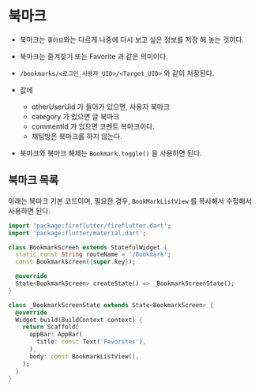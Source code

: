 # 북마크

- 북마크는 `좋아요`와는 다르게 나중에 다시 보고 싶은 정보를 저장 해 놓는 것이다.
- 북마크는 즐겨찾기 또는 Favorite 과 같은 의미이다.
- `/bookmarks/<로그인_사용자_UID>/<Target_UID>` 와 같이 저장된다.
- 값에
    - otherUserUid 가 들어가 있으면, 사용자 북마크
    - category 가 있으면 글 북마크
    - commentId 가 있으면 코멘트 복마크이다.
    - 채팅방은 북마크를 하지 않는다.

- 북마크와 북마크 해제는 `Bookmark.toggle()` 을 사용하면 된다.

## 북마크 목록

아래는 북마크 기본 코드이며, 필요한 경우, `BookMarkListView` 를 복사해서 수정해서 사용하면 된다.

```dart
import 'package:fireflutter/fireflutter.dart';
import 'package:flutter/material.dart';

class BookmarkScreen extends StatefulWidget {
  static const String routeName = '/Bookmark';
  const BookmarkScreen({super.key});

  @override
  State<BookmarkScreen> createState() => _BookmarkScreenState();
}

class _BookmarkScreenState extends State<BookmarkScreen> {
  @override
  Widget build(BuildContext context) {
    return Scaffold(
      appBar: AppBar(
        title: const Text('Favorites'),
      ),
      body: const BookmarkListView(),
    );
  }
}
```
